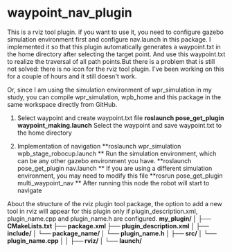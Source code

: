 # waypoint_nav_plugin
This is a rviz tool plugin. if you want to use it, you need to configure gazebo simulation environment first and configure nav.launch in this package.
I implemented it so that this plugin automatically generates a waypoint.txt in the home directory after selecting the target point. And use this waypoint.txt to realize the traversal of all path points.But there is a problem that is still not solved: there is no icon for the rviz tool plugin. I've been working on this for a couple of hours and it still doesn't work.

Or, since I am using the simulation environment of wpr_simulation in my study, you can compile wpr_simulation, wpb_home and this package in the same workspace directly from GitHub.

1. Select waypoint and create waypoint.txt file
**roslaunch pose_get_plugin waypoint_making.launch**
Select the waypoint and save waypoint.txt to the home directory

3. Implementation of navigation
**roslaunch wpr_simulation wpb_stage_robocup.launch **
Run the simulation environment, which can be any other gazebo environment you have.
**roslaunch pose_get_plugin nav.launch  **
If you are using a different simulation environment, you may need to modify this file
**rosrun pose_get_plugin multi_waypoint_nav  **
After running this node the robot will start to navigate

About the structure of the rviz plugin tool package, the option to add a new tool in rviz will appear for this plugin only if plugin_description.xml, plugin_name.cpp and plugin_name.h are configured.
**my_plugin/
│
├── CMakeLists.txt
├── package.xml
├── plugin_description.xml
│
├── include/
│   └── package_name/
│       └── plugin_name.h
│
├── src/
│   └── plugin_name.cpp
│
│
├── rviz/
│
└── launch/**
